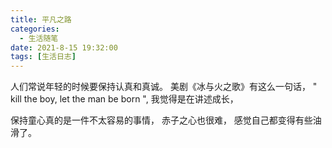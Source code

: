 ```yaml
---
title: 平凡之路
categories:
  - 生活随笔
date: 2021-8-15 19:32:00
tags: [生活日志]
---
```




人们常说年轻的时候要保持认真和真诚。
美剧《冰与火之歌》有这么一句话， " kill the boy, let the man be born ", 我觉得是在讲述成长，

 保持童心真的是一件不太容易的事情， 赤子之心也很难， 感觉自己都变得有些油滑了。